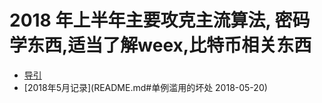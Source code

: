 # 2018 年上半年主要攻克主流算法, 密码学东西,适当了解weex,比特币相关东西

* [导引](README.md#一个工作学习笔记本)
* [2018年5月记录](README.md#单例滥用的坏处 2018-05-20)
